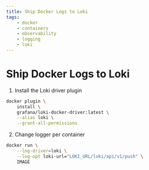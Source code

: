 ```yaml
---
title: Ship Docker Logs to Loki
tags:
    - docker
    - containers
    - observability
    - logging
    - loki
---
```


# Ship Docker Logs to Loki

1. Install the Loki driver plugin
~~~ bash
docker plugin \
    install \
    grafana/loki-docker-driver:latest \
    --alias loki \
    --grant-all-permissions
~~~

2. Change logger per container
~~~ bash
docker run \
    --log-driver=loki \
    --log-opt loki-url="LOKI_URL/loki/api/v1/push" \
    IMAGE
~~~
